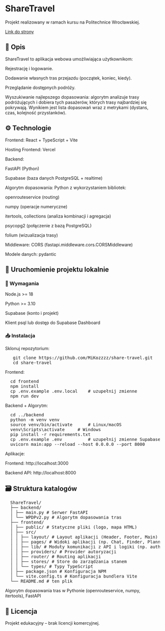 # ShareTravel


Projekt realizowany w ramach kursu na Politechnice Wrocławskiej.

[Link do strony](https://share-travel-git-main-mikozzzzs-projects.vercel.app/)

## 📌 Opis

ShareTravel to aplikacja webowa umożliwiająca użytkownikom:

Rejestrację i logowanie.

Dodawanie własnych tras przejazdu (początek, koniec, kiedy).

Przeglądanie dostępnych podróży.

Wyszukiwanie najlepszego dopasowania: algorytm analizuje trasy podróżujących i dobiera tych pasażerów, których trasy najbardziej się pokrywają. Wynikiem jest lista dopasowań wraz z metrykami (dystans, czas, kolejność przystanków).

## ⚙️ Technologie

Frontend: React + TypeScript + Vite

Hosting Frontend: Vercel

Backend:

FastAPI (Python)

Supabase (baza danych PostgreSQL + realtime)

Algorytm dopasowania: Python z wykorzystaniem bibliotek:

openrouteservice (routing)

numpy (operacje numeryczne)

itertools, collections (analiza kombinacji i agregacja)

psycopg2 (połączenie z bazą PostgreSQL)

folium (wizualizacja trasy)

Middleware: CORS (fastapi.middleware.cors.CORSMiddleware)

Modele danych: pydantic

## 🚀 Uruchomienie projektu lokalnie

### 🔧 Wymagania

Node.js >= 18

Python >= 3.10

Supabase (konto i projekt)

Klient psql lub dostęp do Supabase Dashboard

### 📥 Instalacja

Sklonuj repozytorium:
<pre>
   git clone https://github.com/MiKozzzz/share-travel.git
   cd share-travel </pre>

Frontend:
<pre>
  cd frontend
  npm install
  cp .env.example .env.local    # uzupełnij zmienne
  npm run dev </pre>

Backend + Algorytm:
<pre>
  cd ../backend
  python -m venv venv
  source venv/bin/activate      # Linux/macOS
  venv\Scripts\activate     # Windows
  pip install -r requirements.txt
  cp .env.example .env          # uzupełnij zmienne Supabase i DB
  uvicorn main:app --reload --host 0.0.0.0 --port 8000 </pre>

Aplikacje:

Frontend: http://localhost:3000

Backend API: http://localhost:8000

## 🗃️ Struktura katalogów
<pre>
  ShareTravel/ 
  ├── backend/ 
  │ ├── main.py # Serwer FastAPI 
  │ └── WPDPv2.py # Algorytm dopasowania tras 
  ├── frontend/ 
  │ ├── public/ # Statyczne pliki (logo, mapa HTML) 
  │ ├── src/ 
  │ │ ├── layout/ # Layout aplikacji (Header, Footer, Main)
  │ │ ├── pages/ # Widoki aplikacji (np. Chat, Finder, Planner)
  │ │ ├── lib/ # Moduły komunikacji z API i logiki (np. auth.ts, supabase.ts)
  │ │ ├── providers/ # Provider autoryzacji
  │ │ ├── router/ # Routing aplikacji
  │ │ ├── stores/ # Store do zarządzania stanem 
  │ │ └── types/ # Typy TypeScript
  │ ├── package.json # Konfiguracja NPM
  │ └── vite.config.ts # Konfiguracja bundlera Vite
  └── README.md # ten plik</pre>

Algorytm dopasowania tras w Pythonie (openrouteservice, numpy, itertools), FastAPI

## 📄 Licencja

Projekt edukacyjny – brak licencji komercyjnej.
